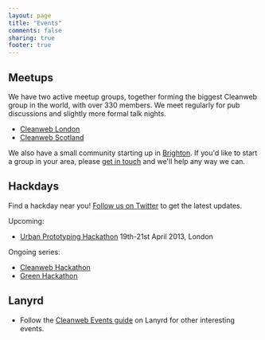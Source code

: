 ```yaml
---
layout: page
title: "Events"
comments: false
sharing: true
footer: true
---
```



Meetups
-------

We have two active meetup groups, together forming the biggest Cleanweb group in the world, with over 330 members. We meet regularly for pub discussions and slightly more formal talk nights.

* [Cleanweb London](http://www.meetup.com/Cleanweb-London)
* [Cleanweb Scotland](http://www.meetup.com/Cleanweb-Scotland)

We also have a small community starting up in [Brighton](http://www.meetup.com/Cleanweb-Brighton). If you'd like to start a group in your area, please [get in touch](mailto:info@cleanweb.org.uk) and we'll help any way we can.


Hackdays
--------

Find a hackday near you! [Follow us on Twitter](http://twitter.com/cleanwebuk) to get the latest updates.

Upcoming:

* [Urban Prototyping Hackathon](http://london.urbanprototyping.org/home/events/hackathon-april-19th-21st/) 19th-21st April 2013, London


Ongoing series:

* [Cleanweb Hackathon](http://cleanwebhack.com)
* [Green Hackathon](http://greenhackathon.com)


Lanyrd
------

* Follow the [Cleanweb Events guide](http://lanyrd.com/guides/cleanweb-events/) on Lanyrd for other interesting events.